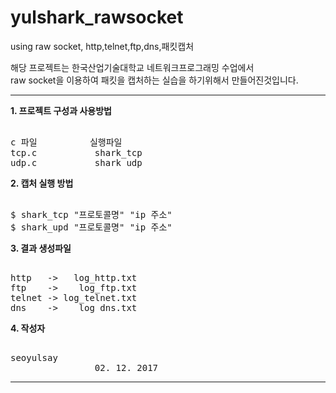 # yulshark_rawsocket
using raw socket, http,telnet,ftp,dns,패킷캡처

해당 프로젝트는 한국산업기술대학교 네트워크프로그래밍 수업에서 </br> raw socket을 이용하여 패킷을 캡처하는 실습을 하기위해서 만들어진것입니다.
***
<b>1. 프로젝트 구성과 사용방법</b>
<pre> 
c 파일          실행파일
tcp.c           shark_tcp
udp.c           shark_udp
</pre>
<b>2. 캡처 실행 방법</b>
<pre> 
$ shark_tcp "프로토콜명" "ip 주소"
$ shark_upd "프로토콜명" "ip 주소"
</pre>
<b>3. 결과 생성파일</b>
<pre> 
http   ->   log_http.txt
ftp    ->    log_ftp.txt
telnet -> log_telnet.txt
dns    ->    log_dns.txt
</pre>

<b>4. 작성자</b>
<pre> 
seoyulsay
                02. 12. 2017
</pre>
***
